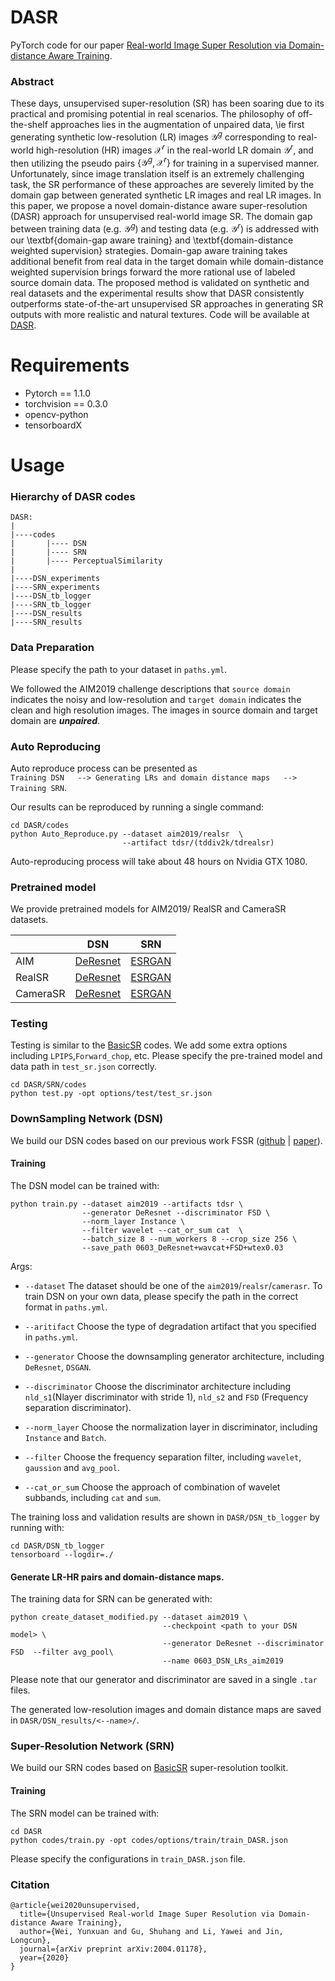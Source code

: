 # DASR
PyTorch code for our  paper [Real-world Image Super Resolution via 
Domain-distance Aware Training](https://arxiv.org/abs/2004.01178).


### Abstract
These days, unsupervised super-resolution (SR) has been soaring due to its practical and promising potential in real scenarios. The philosophy of off-the-shelf approaches lies in the augmentation of unpaired data, \ie  first generating synthetic low-resolution (LR) images $\mathcal{Y}^g$ corresponding to real-world high-resolution (HR) images $\mathcal{X}^r$ in the real-world LR domain $\mathcal{Y}^r$, and then utilizing the pseudo pairs $\{\mathcal{Y}^g, \mathcal{X}^r\}$ for training in a supervised manner. Unfortunately, since image translation itself is an extremely challenging task, the SR performance of these approaches are severely  limited by the domain gap between generated synthetic LR images and real LR images. In this paper, we propose a novel domain-distance aware super-resolution (DASR) approach for unsupervised real-world image SR. The domain gap between training data (e.g. $\mathcal{Y}^g$) and testing data (e.g. $\mathcal{Y}^r$) is addressed with our \textbf{domain-gap aware training} and \textbf{domain-distance weighted supervision} strategies. Domain-gap aware training takes additional benefit from real data in the target domain while domain-distance weighted supervision brings forward the more rational use of labeled source domain data. The proposed method is validated on synthetic and real datasets and the experimental results show that DASR consistently outperforms state-of-the-art unsupervised SR approaches in generating SR outputs with  more realistic and natural textures. Code will be available at [DASR](https://github.com/ShuhangGu/DASR).

# Requirements

- Pytorch == 1.1.0
- torchvision == 0.3.0
- opencv-python
- tensorboardX

# Usage
### Hierarchy of DASR codes
```
DASR:
|
|----codes
|       |---- DSN
|       |---- SRN
|       |---- PerceptualSimilarity
|
|----DSN_experiments
|----SRN_experiments
|----DSN_tb_logger
|----SRN_tb_logger
|----DSN_results
|----SRN_results
```



### Data Preparation
Please specify the path to your dataset in `paths.yml`. 

We followed the AIM2019 challenge descriptions that `source domain` indicates the 
noisy and low-resolution and `target domain` indicates the clean 
and high resolution  images. The images in source domain and target domain
are ***unpaired***.

### Auto Reproducing
Auto reproduce process can be presented as  
`Training DSN   -->
Generating LRs and domain distance maps   -->  Training SRN`.

Our results can be reproduced by running a single command:
```
cd DASR/codes
python Auto_Reproduce.py --dataset aim2019/realsr  \
                         --artifact tdsr/(tddiv2k/tdrealsr)
```
Auto-reproducing process will take about 48 hours on Nvidia GTX 1080.

### Pretrained model
We provide pretrained models for AIM2019/ RealSR and CameraSR datasets.


| |DSN | SRN|
|---|:---:|:---:|
|AIM|[DeResnet](https://drive.google.com/file/d/1egzDbeL3UXeDwrjIapIL2HMtHEDImLSr/view?usp=sharing)|[ESRGAN](https://drive.google.com/file/d/1vOcFD1nfm9AVcU5xzFCnphMydCBPtYfZ/view?usp=sharing)|
|RealSR|[DeResnet](https://drive.google.com/file/d/1tbAgx0r50Y8aUrxbfcqCtT1sfSor8Jff/view?usp=sharing)|[ESRGAN](https://drive.google.com/file/d/1N9bGLoHrOl3WnWG5eQBWFdvvbLLP5zQM/view?usp=sharing)|
|CameraSR|[DeResnet](https://drive.google.com/file/d/1IqcKqOJ2ZZrCbGV2CJbbX2QR86TvJ2dB/view?usp=sharing)|[ESRGAN](https://drive.google.com/file/d/1gk5YsbY_976ZU69eVq-bVkMbM2-LE5A8/view?usp=sharing)|


### Testing 

Testing is similar to the [BasicSR](https://github.com/xinntao/BasicSR) codes.
We add some extra options including `LPIPS`,`Forward_chop`, etc.
Please specify the pre-trained model and data path in
`test_sr.json` correctly.
```
cd DASR/SRN/codes
python test.py -opt options/test/test_sr.json
```


### DownSampling Network (DSN)
We build our DSN codes based on our previous work 
FSSR ([github](https://github.com/ManuelFritsche/real-world-sr/tree/master/dsgan)
| [paper](https://arxiv.org/abs/1911.07850)).

#### Training
The DSN model can be trained with:
```
python train.py --dataset aim2019 --artifacts tdsr \
                --generator DeResnet --discriminator FSD \
                --norm_layer Instance \
                --filter wavelet --cat_or_sum cat  \
                --batch_size 8 --num_workers 8 --crop_size 256 \
                --save_path 0603_DeResnet+wavcat+FSD+wtex0.03
```
Args:

- `--dataset` The dataset should be one of the `aim2019`/`realsr`/`camerasr`.
To train DSN on your own data, please specify the path
in the correct format in `paths.yml`.

- `--aritifact` Choose the type of degradation artifact that you
specified in `paths.yml`.

- `--generator` Choose the downsampling generator architecture, including
`DeResnet`, `DSGAN`.

- `--discriminator` Choose the discriminator architecture including
`nld_s1`(Nlayer discriminator with stride 1), `nld_s2` and `FSD` (Frequency separation 
discriminator).

- `--norm_layer` Choose the normalization layer in discriminator, including 
`Instance` and `Batch`.

- `--filter` Choose the frequency separation filter, including 
`wavelet`, `gaussion` and `avg_pool`.

- `--cat_or_sum` Choose the approach of combination of wavelet subbands,
including  `cat` and `sum`.

The training loss and validation results are shown in `DASR/DSN_tb_logger`
by running with:
```
cd DASR/DSN_tb_logger
tensorboard --logdir=./
```


#### Generate LR-HR pairs and domain-distance maps.

The training data for SRN can be generated with:
```
python create_dataset_modified.py --dataset aim2019 \
                                  --checkpoint <path to your DSN model> \
                                  --generator DeResnet --discriminator FSD  --filter avg_pool\
                                  --name 0603_DSN_LRs_aim2019
```
Please note that our generator and discriminator are saved in a single
`.tar` files.

The generated low-resolution images and domain distance maps are 
saved in `DASR/DSN_results/<--name>/`.


### Super-Resolution Network (SRN)
We build our SRN codes based on [BasicSR](https://github.com/xinntao/BasicSR) 
super-resolution toolkit.

#### Training
The SRN model can be trained with:
```
cd DASR
python codes/train.py -opt codes/options/train/train_DASR.json
```
Please specify the configurations in `train_DASR.json` file.



### Citation
```
@article{wei2020unsupervised,
  title={Unsupervised Real-world Image Super Resolution via Domain-distance Aware Training},
  author={Wei, Yunxuan and Gu, Shuhang and Li, Yawei and Jin, Longcun},
  journal={arXiv preprint arXiv:2004.01178},
  year={2020}
}
```